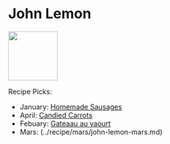 # John Lemon

<img src="http://api.adorable.io/avatars/100/zestmaster%40flavor.magazine" height="100" width="100" />

Recipe Picks:

- January: [Homemade Sausages](../recipe/jan/homemade-sausages.md)
- April: [Candied Carrots](../recipe/avr/candied-carrots.md)
- Febuary: [Gateaau au yaourt](../recipe/feb/gateau-yaourt.md)
- Mars: (../recipe/mars/john-lemon-mars.md)
